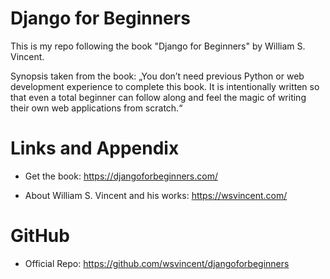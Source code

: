 #  Django for Beginners
This is my repo following the book "Django for Beginners" by William S. Vincent.

Synopsis taken from the book:
„You don’t need previous Python or web development experience to complete this book. It is intentionally written so that even a total beginner can follow along and feel the magic of writing their own web applications from scratch.“

Links and Appendix
========================================================

- Get the book: https://djangoforbeginners.com/

- About William S. Vincent and his works: https://wsvincent.com/

GitHub
========================================================

- Official Repo: https://github.com/wsvincent/djangoforbeginners
